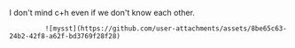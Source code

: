  I don't mind c+h even if we don't know each other. 
                

             ![mysst](https://github.com/user-attachments/assets/8be65c63-24b2-42f8-a62f-bd3769f28f28)
